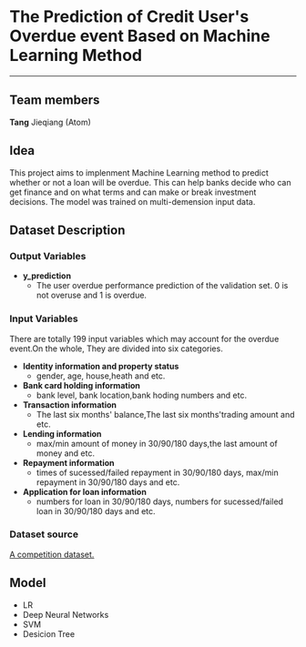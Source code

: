 # The Prediction of Credit User's Overdue event Based on Machine Learning Method

----------

## Team members
**Tang** Jieqiang (Atom)
## Idea
This project aims to implenment Machine Learning method to predict whether or not a loan will be overdue. This can help banks decide who can get finance and on what terms and can make or break investment decisions. The model was trained on multi-demension input data. 

## Dataset Description
### Output Variables
* **y_prediction**
	* The user overdue performance prediction of the validation set. 0 is not overuse and 1 is overdue.
### Input Variables
There are totally 199 input variables which may account for the overdue event.On the whole, They are divided into six categories.

* **Identity information and property status** 
	* gender, age, house,heath and etc.
* **Bank card holding information**
	* bank level, bank location,bank hoding numbers and etc.
* **Transaction information**
	* The last six months' balance,The last six months'trading amount and etc.
* **Lending information**
	* max/min amount of money in 30/90/180 days,the last amount of money and etc.
* **Repayment information**
	* times of sucessed/failed repayment in 30/90/180 days, max/min repayment in 30/90/180 days and etc.
* **Application for loan information**
	* numbers for loan in 30/90/180 days, numbers for sucessed/failed loan in 30/90/180 days and etc.
### Dataset source

[A competition dataset.](https://open.chinaums.com/#/intro)

## Model
* LR
* Deep Neural Networks
* SVM
* Desicion Tree



